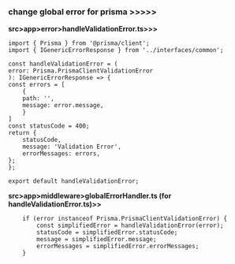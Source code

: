 ### change global error for prisma >>>>>



**src>app>error>handleValidationError.ts>>>**

    import { Prisma } from '@prisma/client';
    import { IGenericErrorResponse } from '../interfaces/common';

    const handleValidationError = (
    error: Prisma.PrismaClientValidationError
    ): IGenericErrorResponse => {
    const errors = [
        {
        path: '',
        message: error.message,
        }
    ]
    const statusCode = 400;
    return {
        statusCode,
        message: 'Validation Error',
        errorMessages: errors,
    };
    };

    export default handleValidationError;



**src>app>middleware>globalErrorHandler.ts (for handleValidationError.ts)>>**


        if (error instanceof Prisma.PrismaClientValidationError) {
            const simplifiedError = handleValidationError(error);
            statusCode = simplifiedError.statusCode;
            message = simplifiedError.message;
            errorMessages = simplifiedError.errorMessages;
        } 